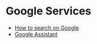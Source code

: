 # Google Services

- [How to search on Google](google-search.md)
- [Google Assistant](google-assistant.md)
